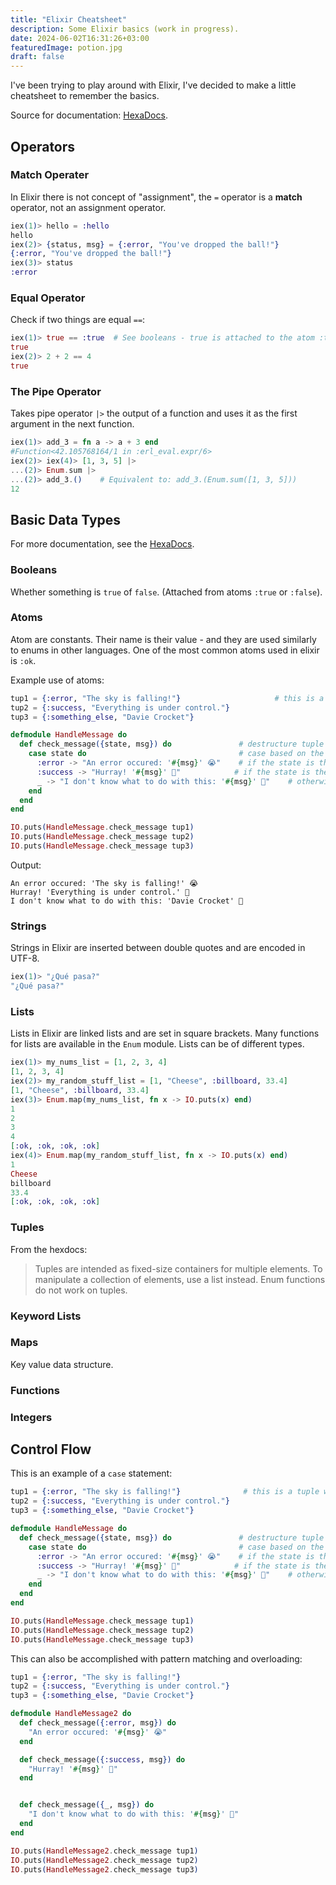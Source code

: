 ```yaml
---
title: "Elixir Cheatsheet"
description: Some Elixir basics (work in progress).
date: 2024-06-02T16:31:26+03:00
featuredImage: potion.jpg
draft: false
---
```


I've been trying to play around with Elixir, I've decided to make a little cheatsheet to remember the basics.

Source for documentation: [HexaDocs](https://hexdocs.pm/elixir/1.12/Kernel.html).

## Operators

### Match Operater

In Elixir there is not concept of "assignment", the `=` operator is a **match** operator, not an assignment operator.

```elixir
iex(1)> hello = :hello
hello
iex(2)> {status, msg} = {:error, "You've dropped the ball!"}
{:error, "You've dropped the ball!"}
iex(3)> status
:error
```

### Equal Operator

Check if two things are equal `==`:

```elixir
iex(1)> true == :true  # See booleans - true is attached to the atom :true
true
iex(2)> 2 + 2 == 4
true
```

### The Pipe Operator

Takes pipe operator `|>` the output of a function and uses it as the first argument in the next function.

```elixir
iex(1)> add_3 = fn a -> a + 3 end
#Function<42.105768164/1 in :erl_eval.expr/6>
iex(2)> iex(4)> [1, 3, 5] |>
...(2)> Enum.sum |>
...(2)> add_3.()    # Equivalent to: add_3.(Enum.sum([1, 3, 5]))
12
```

## Basic Data Types

For more documentation, see the [HexaDocs](https://hexdocs.pm/elixir/1.12/Kernel.html).

### Booleans

Whether something is `true` of `false`. (Attached from atoms `:true` or `:false`).

### Atoms

Atom are constants. Their name is their value - and they are used similarly to enums in other languages. One of the most common atoms used in elixir is `:ok`.

Example use of atoms:

```elixir
tup1 = {:error, "The sky is falling!"}                     # this is a tuple with an atom and a string in it.
tup2 = {:success, "Everything is under control."}
tup3 = {:something_else, "Davie Crocket"}

defmodule HandleMessage do
  def check_message({state, msg}) do               # destructure tuple with pattern matching
    case state do                                  # case based on the state atom
      :error -> "An error occured: '#{msg}' 😭"    # if the state is the :error atom -> do this.
      :success -> "Hurray! '#{msg}' 🎉"            # if the state is the :success atom -> do this.
      _ -> "I don't know what to do with this: '#{msg}' 🤷"    # otherwise -> do this.
    end
  end
end

IO.puts(HandleMessage.check_message tup1)
IO.puts(HandleMessage.check_message tup2)
IO.puts(HandleMessage.check_message tup3)
```

Output:

```
An error occured: 'The sky is falling!' 😭
Hurray! 'Everything is under control.' 🎉
I don't know what to do with this: 'Davie Crocket' 🤷
```

### Strings

Strings in Elixir are inserted between double quotes and are encoded in UTF-8.

```elixir
iex(1)> "¿Qué pasa?"
"¿Qué pasa?"
```

### Lists

Lists in Elixir are linked lists and are set in square brackets. Many functions for lists are available in the `Enum` module. Lists can be of different types.

```elixir
iex(1)> my_nums_list = [1, 2, 3, 4]
[1, 2, 3, 4]
iex(2)> my_random_stuff_list = [1, "Cheese", :billboard, 33.4]
[1, "Cheese", :billboard, 33.4]
iex(3)> Enum.map(my_nums_list, fn x -> IO.puts(x) end)
1
2
3
4
[:ok, :ok, :ok, :ok]
iex(4)> Enum.map(my_random_stuff_list, fn x -> IO.puts(x) end)
1
Cheese
billboard
33.4
[:ok, :ok, :ok, :ok]
```

### Tuples

From the hexdocs:

> Tuples are intended as fixed-size containers for multiple elements. To manipulate a collection of elements, use a list instead. Enum functions do not work on tuples.

### Keyword Lists

### Maps

Key value data structure.

### Functions

### Integers

## Control Flow

This is an example of a `case` statement:

```elixir
tup1 = {:error, "The sky is falling!"}              # this is a tuple with an atom and a string in it.
tup2 = {:success, "Everything is under control."}
tup3 = {:something_else, "Davie Crocket"}

defmodule HandleMessage do
  def check_message({state, msg}) do               # destructure tuple with pattern matching
    case state do                                  # case based on the state atom
      :error -> "An error occured: '#{msg}' 😭"    # if the state is the :error atom -> do this.
      :success -> "Hurray! '#{msg}' 🎉"            # if the state is the :success atom -> do this.
      _ -> "I don't know what to do with this: '#{msg}' 🤷"    # otherwise -> do this.
    end
  end
end

IO.puts(HandleMessage.check_message tup1)
IO.puts(HandleMessage.check_message tup2)
IO.puts(HandleMessage.check_message tup3)
```

This can also be accomplished with pattern matching and overloading:

```elixir
tup1 = {:error, "The sky is falling!"}
tup2 = {:success, "Everything is under control."}
tup3 = {:something_else, "Davie Crocket"}

defmodule HandleMessage2 do
  def check_message({:error, msg}) do
    "An error occured: '#{msg}' 😭"
  end

  def check_message({:success, msg}) do
    "Hurray! '#{msg}' 🎉"
  end


  def check_message({_, msg}) do
    "I don't know what to do with this: '#{msg}' 🤷"
  end
end

IO.puts(HandleMessage2.check_message tup1)
IO.puts(HandleMessage2.check_message tup2)
IO.puts(HandleMessage2.check_message tup3)
```
